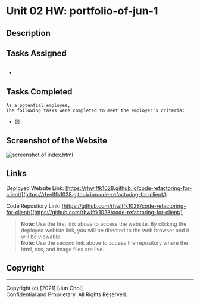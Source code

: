 # Unit 02 HW: portfolio-of-jun-1

## Description


## Tasks Assigned

```

```
-

## Tasks Completed

```
As a potential employee,
The following tasks were completed to meet the employer's criteria:
```
- [x] 

## Screenshot of the Website

![screenshot of index.html](./assets/images/horiseon-website-screenshot.png)

## Links

Deployed Website Link: [https://rhwlffk1028.github.io/code-refactoring-for-client/](https://rhwlffk1028.github.io/code-refactoring-for-client/)

Code Repository Link: [https://github.com/rhwlffk1028/code-refactoring-for-client/](https://github.com/rhwlffk1028/code-refactoring-for-client/)

> **Note**: Use the first link above to access the website. By clicking the deployed webiste link, you will be directed to the web browser and it will be viewable.<br>
> **Note**: Use the second link above to access the repository where the html, css, and image files are live.

## Copyright
---
Copyright (c) [2021] [Jun Choi] <br>
Confidential and Proprietary. All Rights Reserved.